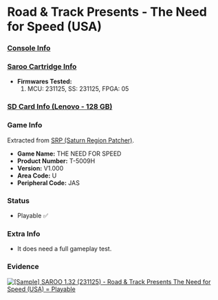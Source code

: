 # Road & Track Presents - The Need for Speed (USA)

### [Console Info](../../../../Info/Consoles/VA13/README.md)

### [Saroo Cartridge Info](../../../../Info/Cartridges/RetroGameParadiseStore/1.32F/README.md)

- <b>Firmwares Tested:</b>
  1. MCU: 231125, SS: 231125, FPGA: 05

### [SD Card Info (Lenovo - 128 GB)](../../../../Info/SdCards/Lenovo/128GB/fat32/README.md)

### Game Info

Extracted from [SRP (Saturn Region Patcher)](https://segaxtreme.net/resources/saturn-region-patcher.81/download).

- <b>Game Name:</b> THE NEED FOR SPEED
- <b>Product Number:</b> T-5009H
- <b>Version:</b> V1.000
- <b>Area Code:</b> U
- <b>Peripheral Code:</b> JAS

### Status

- Playable :white_check_mark:

### Extra Info

- It does need a full gameplay test.

### Evidence

[![[Sample] SAROO 1.32 (231125) - Road & Track Presents The Need for Speed (USA) = Playable](https://img.youtube.com/vi/wfR88P06hU0/0.jpg)](https://www.youtube.com/watch?v=wfR88P06hU0)
